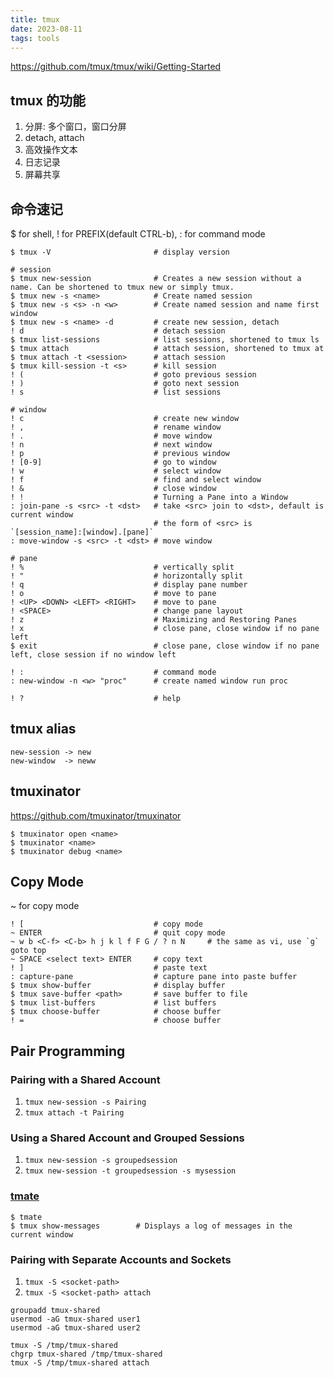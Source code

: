 ```yaml
---
title: tmux
date: 2023-08-11
tags: tools
---
```


<https://github.com/tmux/tmux/wiki/Getting-Started>

## tmux 的功能

1. 分屏: 多个窗口，窗口分屏
2. detach, attach
3. 高效操作文本
4. 日志记录
5. 屏幕共享

## 命令速记

$ for shell, ! for PREFIX(default CTRL-b), : for command mode

```
$ tmux -V                       # display version

# session
$ tmux new-session              # Creates a new session without a name. Can be shortened to tmux new or simply tmux.
$ tmux new -s <name>            # Create named session
$ tmux new -s <s> -n <w>        # Create named session and name first window
$ tmux new -s <name> -d         # create new session, detach
! d                             # detach session
$ tmux list-sessions            # list sessions, shortened to tmux ls
$ tmux attach                   # attach session, shortened to tmux at
$ tmux attach -t <session>      # attach session
$ tmux kill-session -t <s>      # kill session
! (                             # goto previous session
! )                             # goto next session
! s                             # list sessions

# window
! c                             # create new window
! ,                             # rename window
! .                             # move window
! n                             # next window
! p                             # previous window
! [0-9]                         # go to window
! w                             # select window
! f                             # find and select window
! &                             # close window
! !                             # Turning a Pane into a Window
: join-pane -s <src> -t <dst>   # take <src> join to <dst>, default is current window
                                # the form of <src> is `[session_name]:[window].[pane]`
: move-window -s <src> -t <dst> # move window

# pane
! %                             # vertically split
! "                             # horizontally split
! q                             # display pane number
! o                             # move to pane
! <UP> <DOWN> <LEFT> <RIGHT>    # move to pane
! <SPACE>                       # change pane layout
! z                             # Maximizing and Restoring Panes
! x                             # close pane, close window if no pane left
$ exit                          # close pane, close window if no pane left, close session if no window left

! :                             # command mode
: new-window -n <w> "proc"      # create named window run proc

! ?                             # help
```

## tmux alias

```
new-session -> new
new-window  -> neww
```

## tmuxinator

<https://github.com/tmuxinator/tmuxinator>

```shell
$ tmuxinator open <name>
$ tmuxinator <name>
$ tmuxinator debug <name>
```

## Copy Mode

~ for copy mode

```
! [                             # copy mode
~ ENTER                         # quit copy mode
~ w b <C-f> <C-b> h j k l f F G / ? n N     # the same as vi, use `g` goto top
~ SPACE <select text> ENTER     # copy text
! ]                             # paste text
: capture-pane                  # capture pane into paste buffer
$ tmux show-buffer              # display buffer
$ tmux save-buffer <path>       # save buffer to file
$ tmux list-buffers             # list buffers
$ tmux choose-buffer            # choose buffer
! =                             # choose buffer
```

## Pair Programming

### Pairing with a Shared Account

1. `tmux new-session -s Pairing`
2. `tmux attach -t Pairing`

### Using a Shared Account and Grouped Sessions

1. `tmux new-session -s groupedsession`
2. `tmux new-session -t groupedsession -s mysession`

### [tmate](https://tmate.io/)

```
$ tmate
$ tmux show-messages        # Displays a log of messages in the current window
```

### Pairing with Separate Accounts and Sockets

1. `tmux -S <socket-path>`
2. `tmux -S <socket-path> attach`

```shell
groupadd tmux-shared
usermod -aG tmux-shared user1
usermod -aG tmux-shared user2

tmux -S /tmp/tmux-shared
chgrp tmux-shared /tmp/tmux-shared
tmux -S /tmp/tmux-shared attach
```
